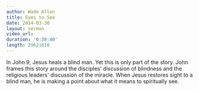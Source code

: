 ```yaml
---
author: Wade Allen
title: Eyes to See
date: 2014-03-30
layout: sermon
video_url:
duration: '0:30:40'
length: 29621610
---
```


In John 9, Jesus heals a blind man. Yet this is only part of the story. John frames this story around the disciples' discussion of blindness and the religious leaders' discussion of the miracle. When Jesus restores sight to a blind man, he is making a point about what it means to spiritually see.
